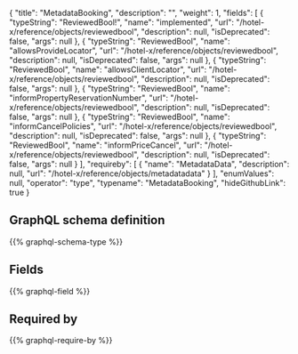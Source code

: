 {
  "title": "MetadataBooking",
  "description": "",
  "weight": 1,
  "fields": [
    {
      "typeString": "ReviewedBool!",
      "name": "implemented",
      "url": "/hotel-x/reference/objects/reviewedbool",
      "description": null,
      "isDeprecated": false,
      "args": null
    },
    {
      "typeString": "ReviewedBool",
      "name": "allowsProvideLocator",
      "url": "/hotel-x/reference/objects/reviewedbool",
      "description": null,
      "isDeprecated": false,
      "args": null
    },
    {
      "typeString": "ReviewedBool",
      "name": "allowsClientLocator",
      "url": "/hotel-x/reference/objects/reviewedbool",
      "description": null,
      "isDeprecated": false,
      "args": null
    },
    {
      "typeString": "ReviewedBool",
      "name": "informPropertyReservationNumber",
      "url": "/hotel-x/reference/objects/reviewedbool",
      "description": null,
      "isDeprecated": false,
      "args": null
    },
    {
      "typeString": "ReviewedBool",
      "name": "informCancelPolicies",
      "url": "/hotel-x/reference/objects/reviewedbool",
      "description": null,
      "isDeprecated": false,
      "args": null
    },
    {
      "typeString": "ReviewedBool",
      "name": "informPriceCancel",
      "url": "/hotel-x/reference/objects/reviewedbool",
      "description": null,
      "isDeprecated": false,
      "args": null
    }
  ],
  "requireby": [
    {
      "name": "MetadataData",
      "description": null,
      "url": "/hotel-x/reference/objects/metadatadata"
    }
  ],
  "enumValues": null,
  "operator": "type",
  "typename": "MetadataBooking",
  "hideGithubLink": true
}
## GraphQL schema definition

{{% graphql-schema-type %}}

## Fields

{{% graphql-field %}}

## Required by

{{% graphql-require-by %}}
